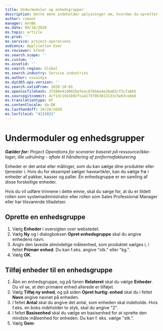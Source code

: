 ```yaml
---
title: Undermoduler og enhedsgrupper
description: Dette emne indeholder oplysninger om, hvordan du opretter enheder og enhedsgrupper i Dynamics 365 Project Operations.
author: rumant
manager: AnnBe
ms.date: 09/18/2020
ms.topic: article
ms.prod: ''
ms.service: project-operations
audience: Application User
ms.reviewer: kfend
ms.search.scope: ''
ms.custom: ''
ms.assetid: ''
ms.search.region: Global
ms.search.industry: Service industries
ms.author: suvaidya
ms.dyn365.ops.version: ''
ms.search.validFrom: 2020-10-01
ms.openlocfilehash: 3f588e41d001befeac87bb6a4e28a83cf5cfa865
ms.sourcegitcommit: 4cf1dc1561b92fca4175f0b3813133c5e63ce8e6
ms.translationtype: HT
ms.contentlocale: da-DK
ms.lasthandoff: 10/28/2020
ms.locfileid: "4131021"
---
```

# <a name="units-and-unit-groups"></a>Undermoduler og enhedsgrupper

_**Gælder for:** Project Operations for scenarier baseret på ressource/ikke-lager, lille udrulning - aftale til håndtering af proformafakturering_

Enheder er det antal eller målinger, som du kan sælge dine produkter eller tjenester i. Hvis du for eksempel sælger haveartikler, kan du sælge frø i enheder af pakker, kasser og paller. En enhedsgruppe er en samling af disse forskellige enheder.

Hvis du vil udføre trinnene i dette emne, skal du sørge for, at du er tildelt rollen som systemadministrator eller rollen som Sales Professional Manager eller har tilsvarende tilladelser.

## <a name="create-a-unit-group"></a>Oprette en enhedsgruppe

1. Vælg **Enheder** i oversigten over webstedet.
2. Vælg **Ny** og i dialogboksen **Opret enhedsgruppe** skal du angive enhedens navn.
3. Angiv den laveste almindelige måleenhed, som produktet sælges i, i feltet **Primær enhed**. Du kan f.eks. angive "stk." eller "kg.".
4. Vælg **OK**.

## <a name="add-units-to-a-unit-group"></a>Tilføj enheder til en enhedsgruppe

1. Åbn en enhedsgruppe, og på fanen **Relateret** skal du vælge **Enheder**. Du vil se, at den primære enhed allerede er tilføjet.
2. Vælg **Tilføj ny enhed**, og på siden **Opret hurtig: enhed** skal du i feltet **Navn** angive navnet på enheden.
3. I feltet **Antal** skal du angive det antal, som enheden skal indeholde. Hvis f.eks. en boks indeholder to styk, skal du angive "2". 
4. I feltet **Basisenhed** skal du vælge en basisenhed for at oprette den mindste måleenhed for enheden. Du kan f. eks. vælge "stk.".
5. Vælg **Gem**:
